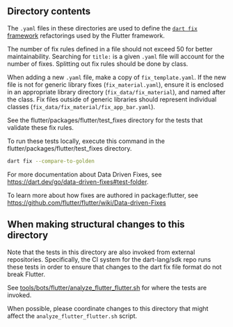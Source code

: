 ## Directory contents

The `.yaml` files in these directories are used to
define the [`dart fix` framework](https://dart.dev/tools/dart-fix) refactorings
used by the Flutter framework.

The number of fix rules defined in a file should not exceed 50 for better
maintainability. Searching for `title:` is a given `.yaml` file will account
for the number of fixes. Splitting out fix rules should be done by class.

When adding a new `.yaml` file, make a copy of `fix_template.yaml`. If the new
file is not for generic library fixes (`fix_material.yaml`), ensure it is
enclosed in an appropriate library directory (`fix_data/fix_material`), and
named after the class. Fix files outside of generic libraries should represent
individual classes (`fix_data/fix_material/fix_app_bar.yaml`).

See the flutter/packages/flutter/test_fixes directory for the tests that
validate these fix rules.

To run these tests locally, execute this command in the
flutter/packages/flutter/test_fixes directory.
```sh
dart fix --compare-to-golden
```

For more documentation about Data Driven Fixes, see
https://dart.dev/go/data-driven-fixes#test-folder.

To learn more about how fixes are authored in package:flutter, see
https://github.com/flutter/flutter/wiki/Data-driven-Fixes

## When making structural changes to this directory

Note that the tests in this directory are also invoked from external
repositories. Specifically, the CI system for the dart-lang/sdk repo runs these
tests in order to ensure that changes to the dart fix file format do not break
Flutter.

See [tools/bots/flutter/analyze_flutter_flutter.sh](https://github.com/dart-lang/sdk/blob/main/tools/bots/flutter/analyze_flutter_flutter.sh)
for where the tests are invoked.

When possible, please coordinate changes to this directory that might affect the
`analyze_flutter_flutter.sh` script.

